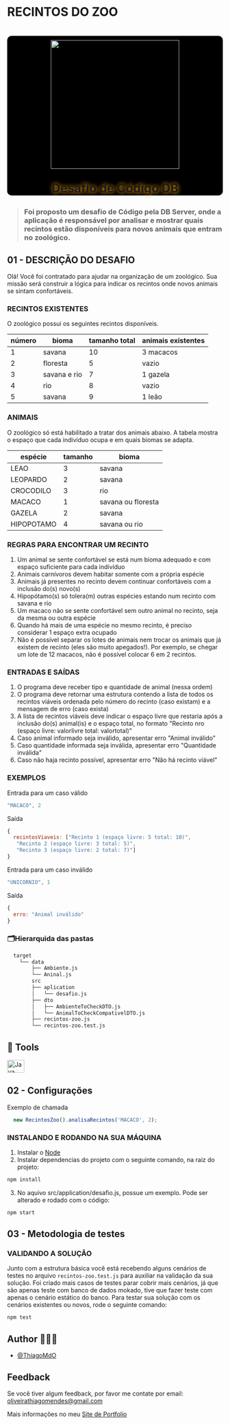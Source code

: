 # RECINTOS DO ZOO

<h1 align="center" style="text-align: center; background-color: #000; border-radius: 10px">  
    <img src = "https://github.com/user-attachments/assets/0e317d85-52fe-42fe-80aa-f3d9ab4897d6" style="margin-top: 10px; height: 300px; width: 300px ">
    <p style="text-shadow : 1px 1px 10px orange">Desafio de Código DB</p>
</h1>

> ### Foi proposto um desafio de Código pela DB Server, onde a aplicação é responsável por analisar e mostrar quais recintos estão disponíveis para novos animais que entram no zoológico.


## 01 - DESCRIÇÃO DO DESAFIO
Olá! Você foi contratado para ajudar na organização de um zoológico.
Sua missão será construir a lógica para indicar os recintos onde novos animais se sintam confortáveis.

### RECINTOS EXISTENTES

 O zoológico possui os seguintes recintos disponíveis.

  | número    | bioma             | tamanho total |  animais existentes |
  |-----------|-------------------|---------------|---------------------|
  | 1         | savana            |   10          |   3 macacos         |
  | 2         | floresta          |    5          |   vazio             |
  | 3         | savana e rio      |    7          |  1 gazela           |
  | 4         | rio               |    8          |   vazio             |
  | 5         | savana            |    9          |  1 leão             |

### ANIMAIS

 O zoológico só está habilitado a tratar dos animais abaixo.
 A tabela mostra o espaço que cada indivíduo ocupa e em quais biomas se adapta.

  | espécie    | tamanho | bioma                |
  |------------|---------|----------------------|
  | LEAO       |   3     |  savana              |
  | LEOPARDO   |   2     |  savana              |
  | CROCODILO  |   3     |  rio                 |
  | MACACO     |   1     |  savana ou floresta  |
  | GAZELA     |   2     |  savana              |
  | HIPOPOTAMO |   4     |  savana ou rio       |

### REGRAS PARA ENCONTRAR UM RECINTO

1) Um animal se sente confortável se está num bioma adequado e com espaço suficiente para cada indivíduo
2) Animais carnívoros devem habitar somente com a própria espécie
3) Animais já presentes no recinto devem continuar confortáveis com a inclusão do(s) novo(s)
4) Hipopótamo(s) só tolera(m) outras espécies estando num recinto com savana e rio
5) Um macaco não se sente confortável sem outro animal no recinto, seja da mesma ou outra espécie
6) Quando há mais de uma espécie no mesmo recinto, é preciso considerar 1 espaço extra ocupado
7) Não é possível separar os lotes de animais nem trocar os animais que já existem de recinto (eles são muito apegados!).
Por exemplo, se chegar um lote de 12 macacos, não é possível colocar 6 em 2 recintos.

### ENTRADAS E SAÍDAS

1) O programa deve receber tipo e quantidade de animal (nessa ordem)
2) O programa deve retornar uma estrutura contendo a lista de todos os recintos viáveis ordenada pelo número do recinto (caso existam) e a mensagem de erro (caso exista)
3) A lista de recintos viáveis deve indicar o espaço livre que restaria após a inclusão do(s) animal(is) e o espaço total, no formato "Recinto nro (espaço livre: valorlivre total: valortotal)"
4) Caso animal informado seja inválido, apresentar erro "Animal inválido"
5) Caso quantidade informada seja inválida, apresentar erro "Quantidade inválida"
6) Caso não haja recinto possível, apresentar erro "Não há recinto viável"

### EXEMPLOS

Entrada para um caso válido
```js
"MACACO", 2
```
Saída
```js
{
  recintosViaveis: ["Recinto 1 (espaço livre: 5 total: 10)", 
   "Recinto 2 (espaço livre: 3 total: 5)", 
   "Recinto 3 (espaço livre: 2 total: 7)"]
}
```

Entrada para um caso inválido
```js
"UNICORNIO", 1
```
Saída
```js
{
  erro: "Animal inválido"
}
```
### 🗂️Hierarquida das pastas

```bash
  target
    └── data
        ├── Ambiente.js
        └── Aninal.js
        src
        ├── aplication
        │   └── desafio.js
        ├── dto
        │   ├── AmbienteToCheckDTO.js
        │   └── AnimalToCheckCompativelDTO.js
        ├── recintos-zoo.js
        └── recintos-zoo.test.js
```

## 🔨 Tools 
<div display="inline">
    <img align="center" alt="Java" height="30" width="40" src="https://cdn.jsdelivr.net/gh/devicons/devicon/icons/javascript/javascript-original.svg" />

## 02 - Configurações

Exemplo de chamada
```js
  new RecintosZoo().analisaRecintos('MACACO', 2);
```

### INSTALANDO E RODANDO NA SUA MÁQUINA
1. Instalar o [Node](https://nodejs.org/en/)
2. Instalar dependencias do projeto com o seguinte comando, na raiz do projeto:
```bash
npm install
```
3. No aquivo src/application/desafio.js, possue um exemplo. Pode ser alterado e rodado com o código:
``` bash
npm start
```


## 03 - Metodologia de testes

### VALIDANDO A SOLUÇÃO
Junto com a estrutura básica você está recebendo alguns cenários de testes no arquivo `recintos-zoo.test.js` para auxiliar na validação da sua solução. Foi criado mais casos de testes parar cobrir mais cenários, já que são apenas teste com banco de dados mokado, tive que fazer teste com apenas o cenário estático do banco. 
Para testar sua solução com os cenários existentes ou novos, rode o seguinte comando:
```bash
npm test
```

## Author 🧑🏼‍🎨

- [@ThiagoMdO](https://github.com/ThiagoMdO)
## Feedback

Se você tiver algum feedback, por favor me contate por email: oliveirathiagomendes@gmail.com


Mais informações no meu [Site de Portfolio](https://thiagomdo.github.io/Site_Portfolio/)

